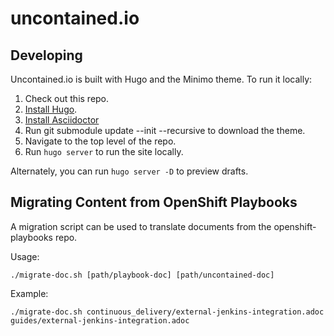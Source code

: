 # uncontained.io

## Developing

Uncontained.io is built with Hugo and the Minimo theme. To run it locally:

1. Check out this repo.
1. [Install Hugo](https://gohugo.io/getting-started/installing/).
1. [Install Asciidoctor](https://asciidoctor.org/docs/install-toolchain/)
1. Run git submodule update --init --recursive to download the theme.
1. Navigate to the top level of the repo.
1. Run `hugo server` to run the site locally.

Alternately, you can run `hugo server -D` to preview drafts.

## Migrating Content from OpenShift Playbooks

A migration script can be used to translate documents from the openshift-playbooks repo.

Usage:
```
./migrate-doc.sh [path/playbook-doc] [path/uncontained-doc]
```

Example:
```
./migrate-doc.sh continuous_delivery/external-jenkins-integration.adoc guides/external-jenkins-integration.adoc
```
